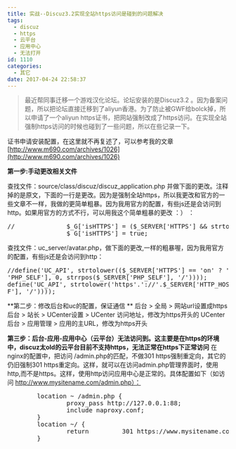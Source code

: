 ```yaml
---
title: 实战--Discuz3.2实现全站https访问是碰到的问题解决
tags:
  - discuz
  - https
  - 云平台
  - 应用中心
  - 无法打开
id: 1110
categories:
  - 其它
date: 2017-04-24 22:58:37
---
```


> 最近帮同事迁移一个游戏汉化论坛。论坛安装的是Discuz3.2 。因为备案问题，所以把论坛直接迁移到了aliyun香港。为了防止被GWF给bolck掉，所以申请了一个aliyun https证书，把网站强制改成了https访问。在实现全站强制https访问的时候也碰到了一些问题，所以在些记录一下。

证书申请安装配置，在这里就不再复述了，可以参考我的文章 [http://www.m690.com/archives/1026](http://www.m690.com/archives/1026)

**第一步:手动更改相关文件**

查找文件：source/class/discuz/discuz_application.php 并做下面的更改。注释掉的是原文，下面的一行是更改。因为是强制全站https，所以我更改和官方的一些文章不一样，我做的更简单粗暴。因为我用官方的配置，有些js还是会访问到http。如果用官方的方式不行，可以用我这个简单粗暴的更改 ：）  ：
<pre>
//              $_G['isHTTPS'] = ($_SERVER['HTTPS'] && strtolower($_SERVER['HTTPS']) != 'off') ? true : false;
                $_G['isHTTPS'] = true;
</pre>

查找文件：uc_server/avatar.php，做下面的更改,一样的粗暴喔，因为我用官方的配置，有些js还是会访问到http：
<pre>
//define('UC_API', strtolower(($_SERVER['HTTPS'] == 'on' ? 'https' : 'http').'://'.$_SERVER['HTTP_HOST'].substr($_SERVER[
'PHP_SELF'], 0, strrpos($_SERVER['PHP_SELF'], '/'))));
define('UC_API', strtolower('https'.'://'.$_SERVER['HTTP_HOST'].substr($_SERVER['PHP_SELF'], 0, strrpos($_SERVER['PHP_SEL
F'], '/'))));
</pre>

**第二步：修改后台和uc的配置，保证通信 **
后台 > 全局 > 网站url设置成https
后台 > 站长 > UCenter设置 > UCenter 访问地址，修改为https开头的
UCenter后台 > 应用管理 > 应用的主URL，修改为https开头

**第三步：后台-应用-应用中心（云平台）无法访问到。这主要是在https的环境中，discuz太old的云平台目前不支持https，无法正常在https下正常访问**
在nginx的配置中，把访问 /admin.php的匹配，不做301 https强制重定向，其它的仍旧强制301 https重定向。这样，就可以在访问admin.php管理界面时，使用http,而不是https。这样，使用http访问应用中心是正常的。具体配置如下（如访问 http://www.mysitename.com/admin.php）：
<pre>
        location ~ /admin.php {
                proxy_pass http://127.0.0.1:88;
                include naproxy.conf;
        }
        location ~/ {
                return         301 https://www.mysitename.com$request_uri;
        }
</pre>